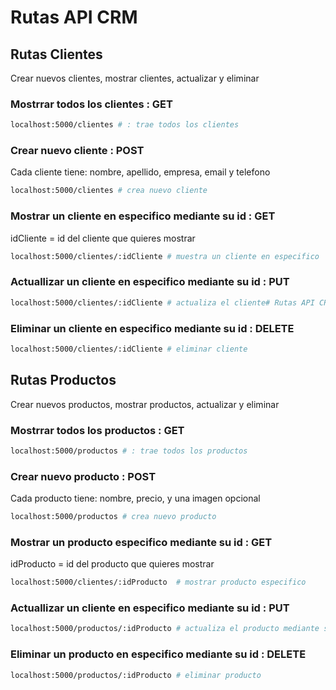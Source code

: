 # Rutas API CRM

## Rutas Clientes
Crear nuevos clientes, mostrar clientes, actualizar y eliminar
### Mostrrar todos los clientes : GET
```bash
localhost:5000/clientes # : trae todos los clientes 
```

### Crear nuevo cliente : POST
Cada cliente tiene: nombre, apellido, empresa, email y telefono
```bash
localhost:5000/clientes # crea nuevo cliente
```

### Mostrar un cliente en especifico mediante su id : GET
idCliente = id del cliente que quieres mostrar
```bash
localhost:5000/clientes/:idCliente # muestra un cliente en especifico
```

### Actuallizar un cliente en especifico mediante su id : PUT
```bash
localhost:5000/clientes/:idCliente # actualiza el cliente# Rutas API CRM
```

### Eliminar un cliente en especifico mediante su id : DELETE
```bash
localhost:5000/clientes/:idCliente # eliminar cliente
```

## Rutas Productos
Crear nuevos productos, mostrar productos, actualizar y eliminar
### Mostrrar todos los productos : GET
```bash
localhost:5000/productos # : trae todos los productos 
```

### Crear nuevo producto : POST
Cada producto tiene: nombre, precio, y una imagen opcional
```bash
localhost:5000/productos # crea nuevo producto
```

### Mostrar un producto especifico mediante su id : GET
idProducto = id del producto que quieres mostrar
```bash
localhost:5000/clientes/:idProducto  # mostrar producto especifico
```

### Actuallizar un cliente en especifico mediante su id : PUT
```bash
localhost:5000/productos/:idProducto # actualiza el producto mediante su id
```

### Eliminar un producto en especifico mediante su id : DELETE
```bash
localhost:5000/productos/:idProducto # eliminar producto
```

